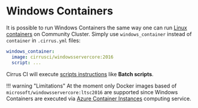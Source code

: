 # Windows Containers

It is possible to run Windows Containers the same way one can run [Linux containers](/guide/linux.md) on Community Cluster. Simply use
`windows_container` instead of `container` in `.cirrus.yml` files:

```yaml
windows_container:
  image: cirrusci/windowsservercore:2016
  script: ...
```

Cirrus CI will execute [scripts instructions](/guide/writing-tasks.md#script-instruction) like **Batch scripts**.
    
!!! warning "Limitations"
    At the moment only Docker images based of `microsoft/windowsservercore:ltsc2016` are supported since Windows Containers
    are executed via [Azure Container Instances](/guide/supported-computing-services.md#azure-container-instances) computing
    service.
